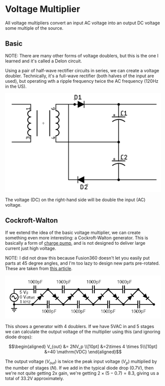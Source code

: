 # Voltage Multiplier

All voltage multipliers convert an input AC voltage into an output DC voltage
some multiple of the source.

## Basic

NOTE: There are many other forms of voltage doublers, but this is the one I
learned and it's called a Delon circuit.

Using a pair of half-wave rectifier circuits in series, we can create a voltage
doubler. Technically, it's a full-wave rectifier (both halves of the input are
used), but operating wth a ripple frequency twice the AC frequency (120Hz in the
US).

![Schematic of Delon voltage doubler](/img/schematic-basic-voltage-doubler.png)

The voltage (DC) on the right-hand side will be double the input (AC) voltage.

## Cockroft-Walton

If we extend the idea of the basic voltage multiplier, we can create something
even more interesting: a Cockroft-Walton generator. This is basically a form of
[charge pump](https://en.wikipedia.org/wiki/Charge_pump), and is not designed to
deliver large current just high voltage.

NOTE: I did not draw this because  Fusion360 doesn't let you easily put parts at
45 degree angles, and I'm too lazy to design new parts pre-rotated. These are
taken from [this article](https://www.allaboutcircuits.com/textbook/semiconductors/chpt-3/voltage-multipliers/).

![Cockroft Walton generator](/img/schematic-cockroft-walton-multiplier.png)

This shows a generator with 4 doublers. If we have 5VAC in and 5 stages we can calculate the output voltage of the
multiplier using this (and ignoring diode drops):

$$\begin{aligned}
V_{out} &= 2NV_p \\[10pt]
&=2\times 4 \times 5\\[10pt]
&=40 \mathrm{VDC}
\end{aligned}$$

The output voltage ($V_{out}$) is twice the peak input voltage ($V_p$)
multiplied by the number of stages ($N$). If we add in the typical diode drop
(0.7V), then we're not quite getting 2x gain, we're getting $2\times(5 - 0.7) =
8.3$, giving us a total of 33.2V approximately.